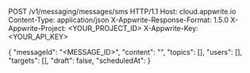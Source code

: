 POST /v1/messaging/messages/sms HTTP/1.1
Host: cloud.appwrite.io
Content-Type: application/json
X-Appwrite-Response-Format: 1.5.0
X-Appwrite-Project: &lt;YOUR_PROJECT_ID&gt;
X-Appwrite-Key: &lt;YOUR_API_KEY&gt;

{
  "messageId": "<MESSAGE_ID>",
  "content": "<CONTENT>",
  "topics": [],
  "users": [],
  "targets": [],
  "draft": false,
  "scheduledAt": 
}
